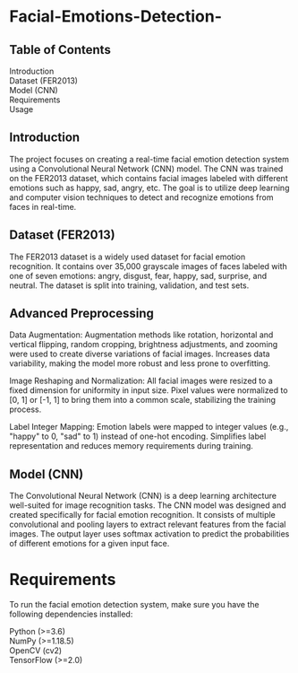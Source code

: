 # Facial-Emotions-Detection-

## Table of Contents
Introduction  
Dataset (FER2013)  
Model (CNN)  
Requirements  
Usage

## Introduction
The project focuses on creating a real-time facial emotion detection system using a Convolutional Neural Network (CNN) model. The CNN was trained on the FER2013 dataset, which contains facial images labeled with different emotions such as happy, sad, angry, etc. The goal is to utilize deep learning and computer vision techniques to detect and recognize emotions from faces in real-time.

## Dataset (FER2013)
The FER2013 dataset is a widely used dataset for facial emotion recognition. It contains over 35,000 grayscale images of faces labeled with one of seven emotions: angry, disgust, fear, happy, sad, surprise, and neutral. The dataset is split into training, validation, and test sets.

## Advanced Preprocessing 
Data Augmentation:
Augmentation methods like rotation, horizontal and vertical flipping, random cropping, brightness adjustments, and zooming were used to create diverse variations of facial images.
Increases data variability, making the model more robust and less prone to overfitting.

Image Reshaping and Normalization:
All facial images were resized to a fixed dimension for uniformity in input size.
Pixel values were normalized to [0, 1] or [-1, 1] to bring them into a common scale, stabilizing the training process.

Label Integer Mapping:
Emotion labels were mapped to integer values (e.g., "happy" to 0, "sad" to 1) instead of one-hot encoding.
Simplifies label representation and reduces memory requirements during training.


## Model (CNN)
The Convolutional Neural Network (CNN) is a deep learning architecture well-suited for image recognition tasks. The CNN model was designed and created specifically for facial emotion recognition. It consists of multiple convolutional and pooling layers to extract relevant features from the facial images. The output layer uses softmax activation to predict the probabilities of different emotions for a given input face.

# Requirements
To run the facial emotion detection system, make sure you have the following dependencies installed:

Python (>=3.6)  
NumPy (>=1.18.5)  
OpenCV (cv2)  
TensorFlow (>=2.0)  

